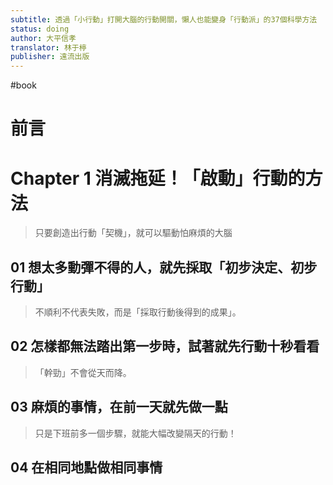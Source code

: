 ```yaml
---
subtitle: 透過「小行動」打開大腦的行動開關，懶人也能變身「行動派」的37個科學方法
status: doing
author: 大平信孝
translator: 林于楟
publisher: 遠流出版
---
```

#book
# 前言

# Chapter 1 消滅拖延！「啟動」行動的方法

> 只要創造出行動「契機」，就可以驅動怕麻煩的大腦

## 01 想太多動彈不得的人，就先採取「初步決定、初步行動」

> 不順利不代表失敗，而是「採取行動後得到的成果」。

## 02 怎樣都無法踏出第一步時，試著就先行動十秒看看

> 「幹勁」不會從天而降。

## 03 麻煩的事情，在前一天就先做一點

> 只是下班前多一個步驟，就能大幅改變隔天的行動！

## 04 在相同地點做相同事情

> 